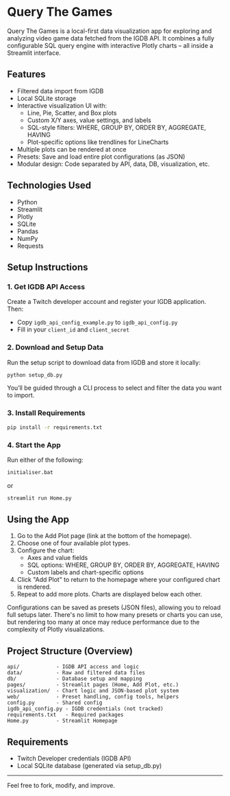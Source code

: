 # Query The Games

Query The Games is a local-first data visualization app for exploring and analyzing video game data fetched from the IGDB API. It combines a fully configurable SQL query engine with interactive Plotly charts – all inside a Streamlit interface.

## Features

- Filtered data import from IGDB
- Local SQLite storage
- Interactive visualization UI with:
  - Line, Pie, Scatter, and Box plots
  - Custom X/Y axes, value settings, and labels
  - SQL-style filters: WHERE, GROUP BY, ORDER BY, AGGREGATE, HAVING
  - Plot-specific options like trendlines for LineCharts
- Multiple plots can be rendered at once
- Presets: Save and load entire plot configurations (as JSON)
- Modular design: Code separated by API, data, DB, visualization, etc.

## Technologies Used

- Python
- Streamlit
- Plotly
- SQLite
- Pandas
- NumPy
- Requests

## Setup Instructions

### 1. Get IGDB API Access

Create a Twitch developer account and register your IGDB application. Then:

- Copy `igdb_api_config_example.py` to `igdb_api_config.py`
- Fill in your `client_id` and `client_secret`

### 2. Download and Setup Data

Run the setup script to download data from IGDB and store it locally:

```bash
python setup_db.py
```

You’ll be guided through a CLI process to select and filter the data you want to import.

### 3. Install Requirements

```bash
pip install -r requirements.txt
```

### 4. Start the App

Run either of the following:

```bash
initialiser.bat
```

or

```bash
streamlit run Home.py
```

## Using the App

1. Go to the Add Plot page (link at the bottom of the homepage).
2. Choose one of four available plot types.
3. Configure the chart:
   - Axes and value fields
   - SQL options: WHERE, GROUP BY, ORDER BY, AGGREGATE, HAVING
   - Custom labels and chart-specific options
4. Click "Add Plot" to return to the homepage where your configured chart is rendered.
5. Repeat to add more plots. Charts are displayed below each other.

Configurations can be saved as presets (JSON files), allowing you to reload full setups later. There's no limit to how many presets or charts you can use, but rendering too many at once may reduce performance due to the complexity of Plotly visualizations.

## Project Structure (Overview)

```
api/            - IGDB API access and logic
data/           - Raw and filtered data files
db/             - Database setup and mapping
pages/          - Streamlit pages (Home, Add Plot, etc.)
visualization/  - Chart logic and JSON-based plot system
web/            - Preset handling, config tools, helpers
config.py       - Shared config
igdb_api_config.py - IGDB credentials (not tracked)
requirements.txt   - Required packages
Home.py         - Streamlit Homepage
```

## Requirements

- Twitch Developer credentials (IGDB API)
- Local SQLite database (generated via setup_db.py)

---

Feel free to fork, modify, and improve.  
